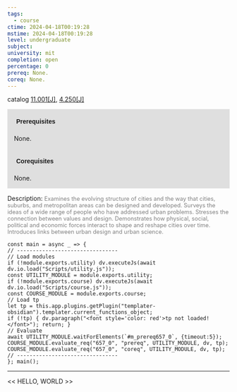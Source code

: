 ```yaml
---
tags:
  - course
ctime: 2024-04-18T00:19:28
mstime: 2024-04-18T00:19:28
level: undergraduate
subject: 
university: mit
completion: open
percentage: 0
prereq: None.
coreq: None.
---
```


catalog [11.001[J]](http://student.mit.edu/catalog/m11a.html#11.001), [4.250[J]](http://student.mit.edu/catalog/m4b.html#4.250)

<span style="display: block; padding: 15px; background-color: rgb(100, 100, 100, 0.2);"><font id="m_prereq657_0" style="display: block; font-family: Arial, sans-serif; font-weight: bold; padding: 5px">Prerequisites</font><br><span id="prereq657_0">None.</span></span>
<span style="display: block; padding: 15px; background-color: rgb(100, 100, 100, 0.2);"><font id="m_coreq657_0" style="display: block; font-family: Arial, sans-serif; font-weight: bold; padding: 5px">Corequisites</font><br><span id="coreq657_0">None.</span></span>

<font style="">Description:</font>
<font style="color: grey; font-size: 0.8rem;">Examines the evolving structure of cities and the way that cities, suburbs, and metropolitan areas can be designed and developed. Surveys the ideas of a wide range of people who have addressed urban problems. Stresses the connection between values and design. Demonstrates how physical, social, political and economic forces interact to shape and reshape cities over time. Introduces links between urban design and urban science.</font>

```dataviewjs
const main = async _ => {
// --------------------------------
// Load modules
if (!module.exports.utility) dv.executeJs(await dv.io.load("Scripts/utility.js"));
const UTILITY_MODULE = module.exports.utility;
if (!module.exports.course) dv.executeJs(await dv.io.load("Scripts/course.js"));
const COURSE_MODULE = module.exports.course;
// Load tp
let tp = this.app.plugins.getPlugin("templater-obsidian").templater.current_functions_object;
if (!tp) { dv.paragraph("<font style='color: red'>tp not loaded!</font>"); return; }
// Evaluate
await UTILITY_MODULE.waitForElements(`#m_prereq657_0`, {timeout:5});
COURSE_MODULE.evaluate_req("657_0", "prereq", UTILITY_MODULE, dv, tp);
COURSE_MODULE.evaluate_req("657_0", "coreq", UTILITY_MODULE, dv, tp);
// --------------------------------
}; main();
```

---

<< HELLO, WORLD >>
